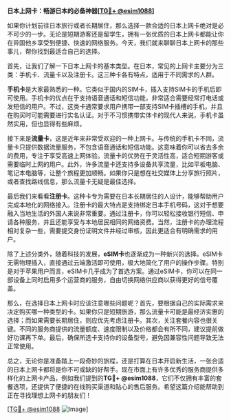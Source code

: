 **日本上网卡：畅游日本的必备神器[[TG💪+ @esim1088](https://t.me/s/esim1088)]**

如果你计划前往日本旅行或者长期居住，那么选择一款合适的日本上网卡绝对是必不可少的一步。无论是短期游客还是留学生，拥有一张优质的日本上网卡都能让你在异国他乡享受到便捷、快速的网络服务。今天，我们就来聊聊日本上网卡的那些事儿，帮你找到最适合自己的选择。

首先，让我们了解一下日本上网卡的基本类型。在日本，常见的上网卡主要分为三类：手机卡、流量卡以及注册卡。这三种卡各有特点，适用于不同需求的人群。

**手机卡**是大家最熟悉的一种。它类似于国内的SIM卡，插入支持SIM卡的手机后即可使用。手机卡的优点在于支持语音通话和短信功能，非常适合需要经常打电话或发短信的用户。不过，这类卡通常要求用户携带一部支持SIM卡插槽的手机，并且在购买时可能需要进行实名认证。对于不习惯携带实体卡的现代人来说，手机卡虽然实用，但也显得有些麻烦。

接下来是**流量卡**，这是近年来非常受欢迎的一种上网卡。与传统的手机卡不同，流量卡只提供数据流量服务，不包含语音通话和短信功能。这意味着你可以省去多余的费用，专注于享受高速上网体验。流量卡的优势在于灵活性高，适合短期游客或需要临时上网的用户。此外，许多流量卡还支持多设备共享流量，比如平板电脑、笔记本电脑等，让整个旅程更加顺畅。如果你只是想在社交媒体上分享旅行照片，或者查找路线信息，那么流量卡无疑是最佳选择。

最后我们来看看**注册卡**。这种卡专为需要在日本长期居住的人设计，能够帮助用户完成本地化的网络接入。注册卡的最大特点是支持绑定日本手机号码，这对于想要融入当地生活的外国人来说非常重要。通过注册卡，你可以轻松接收银行短信、申请各种服务，并且还能享受与本地居民相同的网络资费。当然，注册卡的办理流程相对复杂一些，需要提交身份证明文件并经过审核，因此更适合有明确需求的用户。

除了上述分类外，随着科技的发展，**eSIM卡**也逐渐成为一种新兴的选择。eSIM卡无需物理插入，直接通过云端激活即可使用，极大地简化了用户的操作步骤。特别是对于苹果用户而言，eSIM卡几乎成为了首选方案。通过eSIM卡，你可以在同一部设备上同时启用多个运营商的服务，自由切换网络供应商以获得更好的信号覆盖。

那么，在选择日本上网卡时应该注意哪些问题呢？首先，要根据自己的实际需求来决定购买哪一种类型的卡。如果你只是短期旅游，那么流量卡可能是最经济实惠的选择；而如果需要长期居住，则应优先考虑注册卡。其次，关注套餐内容也很关键。不同的服务商提供的流量额度、速度限制以及价格都会有所不同，建议提前做好功课再下单。最后，确保所选卡支持你的设备型号，避免因兼容性问题导致无法正常使用。

总之，无论你是准备踏上一段奇妙的旅程，还是打算在日本开启新生活，一张合适的日本上网卡都将是你不可或缺的好帮手。现在市面上有许多优秀的服务商提供多样化的上网卡产品，例如我们提到的**TG💪+ @esim1088**，它们不仅拥有丰富的套餐选项，还提供了便捷的在线购买渠道和贴心的售后服务。希望这篇介绍能帮助到正在寻找理想上网卡的朋友们！

[[TG💪+ @esim1088](https://t.me/s/esim1088) ![Image](https://i.postimg.cc/4NQfJmqS/Snipaste-2025-05-13-00-14-12.png)]